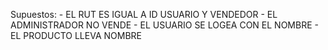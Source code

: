 Supuestos: 
	- EL RUT ES IGUAL A ID USUARIO Y VENDEDOR
	- EL ADMINISTRADOR NO VENDE
	- EL USUARIO SE LOGEA CON EL NOMBRE
	- EL PRODUCTO LLEVA NOMBRE
	